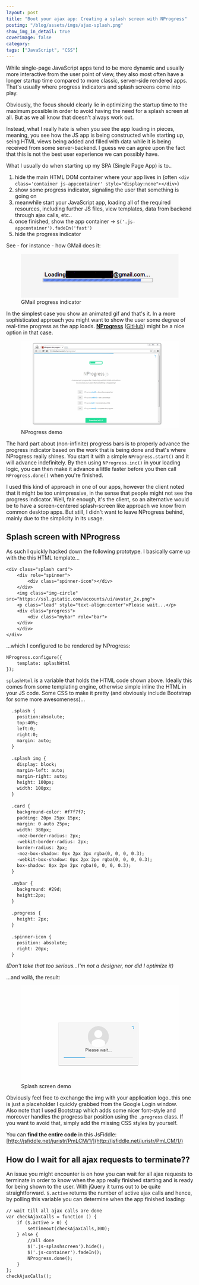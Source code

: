 ```yaml
---
layout: post
title: "Boot your ajax app: Creating a splash screen with NProgress"
postimg: "/blog/assets/imgs/ajax-splash.png"
show_img_in_detail: true
coverimage: false
category: 
tags: ["JavaScript", "CSS"]
---
```


While single-page JavaScript apps tend to be more dynamic and usually more interactive from the user point of view, they also most often have a longer startup time compared to more classic, server-side rendered apps. That's usually where progress indicators and splash screens come into play.

Obviously, the focus should clearly lie in optimizing the startup time to the maximum possible in order to avoid having the need for a splash screen at all. But as we all know that doesn't always work out.

Instead, what I really hate is when you see the app loading in pieces, meaning, you see how the JS app is being constructed while starting up, seing HTML views being added and filled with data while it is being received from some server-backend. I guess we can agree upon the fact that this is not the best user experience we can possibly have.

What I usually do when starting up my SPA (Single Page App) is to..

1. hide the main HTML DOM container where your app lives in (often `<div class='container js-appcontainer' style="display:none"></div>`)
1. show some progress indicator, signaling the user that something is going on
1. meanwhile start your JavaScript app, loading all of the required resources, including further JS files, view templates, data from backend through ajax calls, etc..
1. once finished, show the app container -> `$('.js-appcontainer').fadeIn('fast')`
1. hide the progress indicator

See - for instance - how GMail does it:

<figure>
  <img src="/blog/assets/imgs/ajax-gmail.png" />
  <figcaption>GMail progress indicator</figcaption>
</figure>

In the simplest case you show an animated gif and that's it. In a more sophisticated approach you might want to show the user some degree of real-time progress as the app loads. **[NProgress](http://ricostacruz.com/nprogress/)** ([GitHub](https://github.com/rstacruz/nprogress)) might be a nice option in that case.

<figure>
  <img src="/blog/assets/imgs/nprogress-demo.gif" />
  <figcaption>NProgress demo</figcaption>
</figure>

The hard part about (non-infinite) progress bars is to properly advance the progress indicator based on the work that is being done and that's where NProgress really shines. You start it with a simple `NProgress.start()` and it will advance indefinitely. By then using `NProgress.inc()` in your loading logic, you can then make it advance a little faster before you then call `NProgress.done()` when you're finished.

I used this kind of approach in one of our apps, however the client noted that it might be too unimpressive, in the sense that people might not see the progress indicator. Well, fair enough, it's the client, so an alternative would be to have a screen-centered splash-screen like approach we know from common desktop apps. But still, I didn't want to leave NProgress behind, mainly due to the simplicity in its usage.

## Splash screen with NProgress

As such I quickly hacked down the following prototype. I basically came up with the this HTML template...

    <div class="splash card">
        <div role="spinner">
            <div class="spinner-icon"></div>
        </div>
        <img class="img-circle" src="https://ssl.gstatic.com/accounts/ui/avatar_2x.png">
        <p class="lead" style="text-align:center">Please wait...</p>
        <div class="progress">
            <div class="mybar" role="bar">
        </div>
        </div>
    </div>

...which I configured to be rendered by NProgress:

    NProgress.configure({
        template: splashHtml
    });

`splashHtml` is a variable that holds the HTML code shown above. Ideally this comes from some templating engine, otherwise simple inline the HTML in your JS code. Some CSS to make it pretty (and obviously include Bootstrap for some more awesomeness)...

      .splash {
        position:absolute;
        top:40%;
        left:0;
        right:0;
        margin: auto;
      }

      .splash img {
        display: block;
        margin-left: auto;
        margin-right: auto;
        height: 100px;
        width: 100px;
      }

      .card {
        background-color: #f7f7f7;
        padding: 20px 25px 15px;
        margin: 0 auto 25px;
        width: 380px;
        -moz-border-radius: 2px;
        -webkit-border-radius: 2px;
        border-radius: 2px;
        -moz-box-shadow: 0px 2px 2px rgba(0, 0, 0, 0.3);
        -webkit-box-shadow: 0px 2px 2px rgba(0, 0, 0, 0.3);
        box-shadow: 0px 2px 2px rgba(0, 0, 0, 0.3);
      }

      .mybar {
        background: #29d;
        height:2px;
      }

      .progress {
        height: 2px;
      }

      .spinner-icon {
        position: absolute;
        right: 20px;
      }

_(Don't take that too serious...I'm not a designer, nor did I optimize it)_

...and voilá, the result:

<figure>
  <img src="/blog/assets/imgs/splash-demo.gif" />
  <figcaption>Splash screen demo</figcaption>
</figure>

Obviously feel free to exchange the img with your application logo..this one is just a placeholder I quickly grabbed from the Google Login window.  
Also note that I used Bootstrap which adds some nicer font-style and moreover handles the progress bar position using the `.progress` class. If you want to avoid that, simply add the missing CSS styles by yourself.

You can **find the entire code** in this JsFiddle: [http://jsfiddle.net/juristr/PmLCM/1/](http://jsfiddle.net/juristr/PmLCM/1/)

## How do I wait for all ajax requests to terminate??

An issue you might encounter is on how you can wait for all ajax requests to terminate in order to know when the app really finished starting and is ready for being shown to the user. With jQuery it turns out to be quite straightforward. `$.active` returns the number of active ajax calls and hence, by polling this variable you can determine when the app finished loading:

    // wait till all ajax calls are done
    var checkAjaxCalls = function () {
        if ($.active > 0) {
            setTimeout(checkAjaxCalls,300);
        } else {
            //all done
            $('.js-splashscreen').hide();
            $('.js-container').fadeIn();
            NProgress.done();
        }
    };
    checkAjaxCalls();
